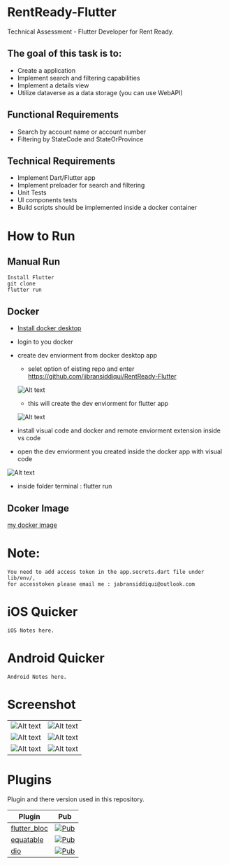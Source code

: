 # RentReady-Flutter

Technical Assessment - Flutter Developer for Rent Ready.

## The goal of this task is to: 
 - Create a application
 - Implement search and filtering capabilities 
 - Implement a details view
 - Utilize dataverse as a data storage (you can use WebAPI)

## Functional Requirements
 - Search by account name or account number
 - Filtering by StateCode and StateOrProvince
 ## Technical Requirements
 - Implement Dart/Flutter app
 - Implement preloader for search and filtering
 - Unit Tests
 - UI components tests
 - Build scripts should be implemented inside a docker container

# How to Run
## Manual Run
    Install Flutter
    git clone
    flutter run
## Docker
 - [Install docker desktop](https://www.docker.com)
 - login to you docker
 - create dev enviorment from docker desktop app
    - selet option of eisting repo and enter https://github.com/jibransiddiqui/RentReady-Flutter

     ![Alt text](/lib/assets/images/docker1.png?raw=true "docker")

    - this will create the dev enviorment for flutter app

    ![Alt text](/lib/assets/images/docker2.png?raw=true "docker")
   
- install visual code and docker and remote enviorment extension inside vs code

- open the dev enviorment you created inside the docker app with visual code

![Alt text](/lib/assets/images/docker3.png?raw=true "docker")

-  inside folder terminal :    flutter run
## Dcoker Image
 [my docker image](https://hub.docker.com/repository/docker/jabransiddiqui/dev-environments)

 # Note:
    You need to add access token in the app.secrets.dart file under lib/env/, 
    for accesstoken please email me : jabransiddiqui@outlook.com
# iOS Quicker
    iOS Notes here.
# Android Quicker
    Android Notes here.

# Screenshot
|   |   |
|--------|-----|
|![Alt text](/lib/assets/images/1.png?raw=true "Screenshot 1") | ![Alt text](/lib/assets/images/2.png?raw=true "Screenshot 2") |
|![Alt text](/lib/assets/images/3.png?raw=true "Screenshot 3") | ![Alt text](/lib/assets/images/4.png?raw=true "Screenshot 4") |
|![Alt text](/lib/assets/images/5.png?raw=true "Screenshot 5") | ![Alt text](/lib/assets/images/6.png?raw=true "Screenshot 6") |

# Plugins
Plugin and there version used in this repository.

| Plugin | Pub |
|--------|-----|
| [flutter_bloc](./packages/flutter_bloc/) | [![Pub](https://img.shields.io/pub/v/flutter_bloc.svg?style=flat-square)](https://pub.dartlang.org/packages/flutter_bloc) |
| [equatable](./packages/equatable/) | [![Pub](https://img.shields.io/pub/v/equatable.svg?style=flat-square)](https://pub.dartlang.org/packages/equatable) |
| [dio](./packages/dio:/) | [![Pub](https://img.shields.io/pub/v/dio.svg?style=flat-square)](https://pub.dartlang.org/packages/dio) |